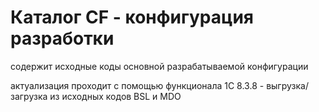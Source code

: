 # Каталог CF - конфигурация разработки

содержит исходные коды основной разрабатываемой конфигурации

актуализация проходит с помощью функционала 1С 8.3.8 - выгрузка/загрузка из исходных кодов BSL и MDO
